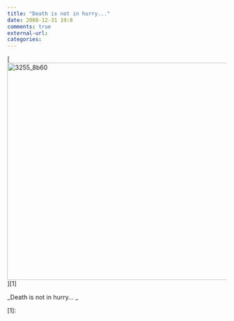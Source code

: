 ```yaml
---
title: "Death is not in hurry..."
date: 2008-12-31 19:8
comments: true
external-url:
categories:
---
```

[<img src="http://7.asset.soup.io/asset/0201/3255_8b60.jpeg" width="720" height="500" alt="3255_8b60" />][1]

_Death is not in hurry... _

  [1]:
